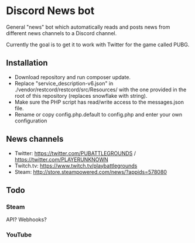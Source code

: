 # Discord News bot

General "news" bot which automatically reads and posts news from different news channels to a Discord channel.

Currently the goal is to get it to work with Twitter for the game called PUBG.

##  Installation
 * Download repository and run composer update.
 * Replace "service_description-v6.json" in ./vendor/restcord/restcord/src/Resources/ with the one provided in the root of this repository (replaces snowflake with string).
 * Make sure the PHP script has read/write access to the messages.json file.
 * Rename or copy config.php.default to config.php and enter your own configuration

## News channels
 * Twitter: https://twitter.com/PUBATTLEGROUNDS / https://twitter.com/PLAYERUNKNOWN
 * Twitch.tv: https://www.twitch.tv/playbattlegrounds
 * Steam: http://store.steampowered.com/news/?appids=578080

## Todo

### Steam
API?
Webhooks?

### YouTube
